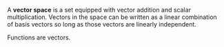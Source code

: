 A **vector space** is a set equipped with vector addition and scalar multiplication. Vectors in the space can be written as a linear combination of basis vectors so long as those vectors are linearly independent.


Functions are vectors.
